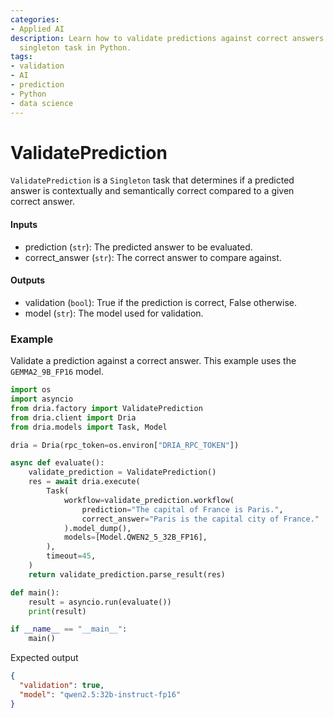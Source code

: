 ```yaml
---
categories:
- Applied AI
description: Learn how to validate predictions against correct answers using the ValidatePrediction
  singleton task in Python.
tags:
- validation
- AI
- prediction
- Python
- data science
---
```


# ValidatePrediction

`ValidatePrediction` is a `Singleton` task that determines if a predicted answer is contextually and semantically correct compared to a given correct answer.

#### Inputs
- prediction (`str`): The predicted answer to be evaluated.
- correct_answer (`str`): The correct answer to compare against.

#### Outputs
- validation (`bool`): True if the prediction is correct, False otherwise.
- model (`str`): The model used for validation.

### Example

Validate a prediction against a correct answer. This example uses the `GEMMA2_9B_FP16` model.

```python
import os
import asyncio
from dria.factory import ValidatePrediction
from dria.client import Dria
from dria.models import Task, Model

dria = Dria(rpc_token=os.environ["DRIA_RPC_TOKEN"])

async def evaluate():
    validate_prediction = ValidatePrediction()
    res = await dria.execute(
        Task(
            workflow=validate_prediction.workflow(
                prediction="The capital of France is Paris.",
                correct_answer="Paris is the capital city of France."
            ).model_dump(),
            models=[Model.QWEN2_5_32B_FP16],
        ),
        timeout=45,
    )
    return validate_prediction.parse_result(res)

def main():
    result = asyncio.run(evaluate())
    print(result)

if __name__ == "__main__":
    main()
```

Expected output

```json
{
  "validation": true, 
  "model": "qwen2.5:32b-instruct-fp16"
}
```